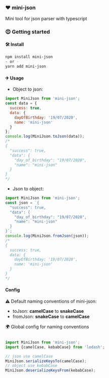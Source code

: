 ### ❤️ mini-json

Mini tool for json parser with typescript

### 😍 Getting started

#### 🛠 Install

```bash
npm install mini-json
- or -
yarn add mini-json
```

#### ✈ Usage

+ Object to json:

```js
import MiniJson from 'mini-json';
const data = {
  success: true,
  data: {
    dayOfBirthday: '19/07/2020',
    name: 'mini-json'
  }
};
console.log(MiniJson.toJson(data));
/*
{
  "success": true,
  "data": {
    "day_of_birthday": "19/07/2020",
    "name": "mini-json"
  }
}
*/
```

+ Json to object:

```js
import MiniJson from 'mini-json';
const json = `{
  "success": true,
  "data": {
    "day_of_birthday": "19/07/2020",
    "name": "mini-json"
  }
}`;
console.log(MiniJson.fromJson(json));
/*
{
  success: true,
  data: {
    dayOfBirthday: '19/07/2020',
    name: 'mini-json'
  }
}
*/
```

#### Config

⚠ Default naming conventions of mini-json:

  + toJson: **camelCase** to **snakeCase**
  + fromJson: **snakeCase** to **camelCase**

🌍 Global config for naming conventions

```js

import MiniJson from 'mini-json';
import {camelCase, kebabCase} from 'lodash';

// json use camelCase
MiniJson.serializeKeysTo(camelCase);
// object use kebabCase
MiniJson.deserializeKeysFrom(kebabCase);
```
